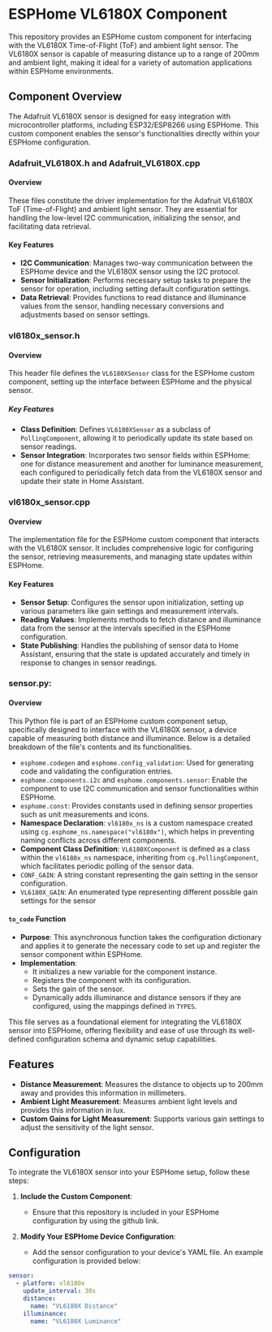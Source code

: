 # ESPHome VL6180X Component

This repository provides an ESPHome custom component for interfacing with the VL6180X Time-of-Flight (ToF) and ambient light sensor. The VL6180X sensor is capable of measuring distance up to a range of 200mm and ambient light, making it ideal for a variety of automation applications within ESPHome environments.

## Component Overview

The Adafruit VL6180X sensor is designed for easy integration with microcontroller platforms, including ESP32/ESP8266 using ESPHome. This custom component enables the sensor's functionalities directly within your ESPHome configuration.

### Adafruit_VL6180X.h and Adafruit_VL6180X.cpp

#### Overview
These files constitute the driver implementation for the Adafruit VL6180X ToF (Time-of-Flight) and ambient light sensor. They are essential for handling the low-level I2C communication, initializing the sensor, and facilitating data retrieval.

#### Key Features
- **I2C Communication**: Manages two-way communication between the ESPHome device and the VL6180X sensor using the I2C protocol.
- **Sensor Initialization**: Performs necessary setup tasks to prepare the sensor for operation, including setting default configuration settings.
- **Data Retrieval**: Provides functions to read distance and illuminance values from the sensor, handling necessary conversions and adjustments based on sensor settings.

### vl6180x_sensor.h

#### Overview
This header file defines the `VL6180XSensor` class for the ESPHome custom component, setting up the interface between ESPHome and the physical sensor.

##### Key Features
- **Class Definition**: Defines `VL6180XSensor` as a subclass of `PollingComponent`, allowing it to periodically update its state based on sensor readings.
- **Sensor Integration**: Incorporates two sensor fields within ESPHome: one for distance measurement and another for luminance measurement, each configured to periodically fetch data from the VL6180X sensor and update their state in Home Assistant.

### vl6180x_sensor.cpp

#### Overview
The implementation file for the ESPHome custom component that interacts with the VL6180X sensor. It includes comprehensive logic for configuring the sensor, retrieving measurements, and managing state updates within ESPHome.

#### Key Features
- **Sensor Setup**: Configures the sensor upon initialization, setting up various parameters like gain settings and measurement intervals.
- **Reading Values**: Implements methods to fetch distance and illuminance data from the sensor at the intervals specified in the ESPHome configuration.
- **State Publishing**: Handles the publishing of sensor data to Home Assistant, ensuring that the state is updated accurately and timely in response to changes in sensor readings.

### **sensor.py**:

#### Overview
This Python file is part of an ESPHome custom component setup, specifically designed to interface with the VL6180X sensor, a device capable of measuring both distance and illuminance. Below is a detailed breakdown of the file's contents and its functionalities.
- `esphome.codegen` and `esphome.config_validation`: Used for generating code and validating the configuration entries.
- `esphome.components.i2c` and `esphome.components.sensor`: Enable the component to use I2C communication and sensor functionalities within ESPHome.
- `esphome.const`: Provides constants used in defining sensor properties such as unit measurements and icons.
- **Namespace Declaration**: `vl6180x_ns` is a custom namespace created using `cg.esphome_ns.namespace("vl6180x")`, which helps in preventing naming conflicts across different components.
- **Component Class Definition**: `VL6180XComponent` is defined as a class within the `vl6180x_ns` namespace, inheriting from `cg.PollingComponent`, which facilitates periodic polling of the sensor data.
- `CONF_GAIN`: A string constant representing the gain setting in the sensor configuration.
- `VL6180X_GAIN`: An enumerated type representing different possible gain settings for the sensor

#### `to_code` Function
- **Purpose**: This asynchronous function takes the configuration dictionary and applies it to generate the necessary code to set up and register the sensor component within ESPHome.
- **Implementation**:
  - It initializes a new variable for the component instance.
  - Registers the component with its configuration.
  - Sets the gain of the sensor.
  - Dynamically adds illuminance and distance sensors if they are configured, using the mappings defined in `TYPES`.

This file serves as a foundational element for integrating the VL6180X sensor into ESPHome, offering flexibility and ease of use through its well-defined configuration schema and dynamic setup capabilities.

## Features

- **Distance Measurement**: Measures the distance to objects up to 200mm away and provides this information in millimeters.
- **Ambient Light Measurement**: Measures ambient light levels and provides this information in lux.
- **Custom Gains for Light Measurement**: Supports various gain settings to adjust the sensitivity of the light sensor.

## Configuration

To integrate the VL6180X sensor into your ESPHome setup, follow these steps:

1. **Include the Custom Component**:
   - Ensure that this repository is included in your ESPHome configuration by using the github link.

2. **Modify Your ESPHome Device Configuration**:
   - Add the sensor configuration to your device's YAML file. An example configuration is provided below:

```yaml
sensor:
  - platform: vl6180x
    update_interval: 30s
    distance:
      name: "VL6180X Distance"
    illuminance:
      name: "VL6180X Luminance"